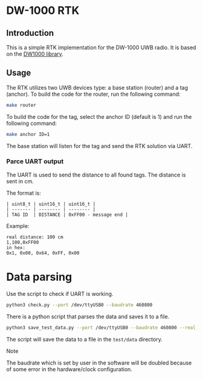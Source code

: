 # DW-1000 RTK

## Introduction

This is a simple RTK implementation for the DW-1000 UWB radio. It is based on the [DW1000 library](https://usermanual.wiki/Pdf/DW1000SoftwareAPIGuiderev2p4.1120642274.pdf).

## Usage

The RTK utilizes two UWB devices type: a base station (router) and a tag (anchor).
To build the code for the router, run the following command:

```bash
make router
```

To build the code for the tag, select the anchor ID (default is 1) and run the following command:

```bash
make anchor ID=1
```

The base station will listen for the tag and send the RTK solution via UART.

### Parce UART output

The UART is used to send the distance to all found tags. The distance is sent in cm.

The format is:

```
| uint8_t | uint16_t | uint16_t |
| ------- | -------- | -------- |
| TAG ID  | DISTANCE | 0xFF00 - message end |
```

Example:

```
real distance: 100 cm
1,100,0xFF00
in hex:
0x1, 0x00, 0x64, 0xFF, 0x00
```

# Data parsing


Use the script to check if UART is working.

```bash
python3 check.py --port /dev/ttyUSB0 --baudrate 460800
```

There is a python script that parses the data and saves it to a file.

```bash
python3 save_test_data.py --port /dev/ttyUSB0 --baudrate 460800 --real_distance 100
```

The script will save the data to a file in the `test/data` directory.


> [!NOTE]
> The baudrate which is set by user in the software will be doubled because of some error in the hardware/clock configuration.
